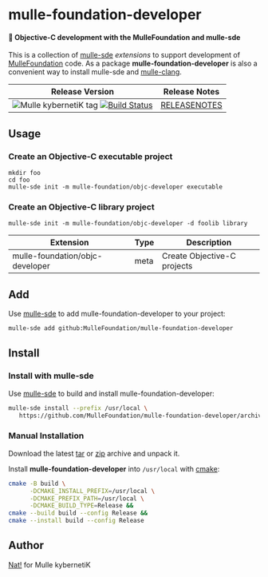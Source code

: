 # mulle-foundation-developer

#### 👑 Objective-C development with the MulleFoundation and mulle-sde

This is a collection of [mulle-sde](//github.com/mulle-sde/mulle-sde)
*extensions* to support development of [MulleFoundation](//github.com/MulleFoundation)
code. As a package **mulle-foundation-developer** is also a convenient way to
install mulle-sde and [mulle-clang](//github.com/mulle-cc/mulle-clang-project).



| Release Version                                       | Release Notes
|-------------------------------------------------------|--------------
| ![Mulle kybernetiK tag](https://img.shields.io/github/tag/MulleFoundation/mulle-foundation-developer.svg?branch=release) [![Build Status](https://github.com/MulleFoundation/mulle-foundation-developer/workflows/CI/badge.svg?branch=release)](//github.com/MulleFoundation/mulle-foundation-developer/actions) | [RELEASENOTES](RELEASENOTES.md) |



## Usage


### Create an Objective-C executable project

```
mkdir foo
cd foo
mulle-sde init -m mulle-foundation/objc-developer executable
```

### Create an Objective-C library project

```
mulle-sde init -m mulle-foundation/objc-developer -d foolib library
```



Extension                       | Type | Description
--------------------------------|------|----------------------------
mulle-foundation/objc-developer | meta | Create Objective-C projects





## Add

Use [mulle-sde](//github.com/mulle-sde) to add mulle-foundation-developer to your project:

``` sh
mulle-sde add github:MulleFoundation/mulle-foundation-developer
```

## Install

### Install with mulle-sde

Use [mulle-sde](//github.com/mulle-sde) to build and install mulle-foundation-developer:

``` sh
mulle-sde install --prefix /usr/local \
   https://github.com/MulleFoundation/mulle-foundation-developer/archive/latest.tar.gz
```

### Manual Installation


Download the latest [tar](https://github.com/MulleFoundation/mulle-foundation-developer/archive/refs/tags/latest.tar.gz) or [zip](https://github.com/MulleFoundation/mulle-foundation-developer/archive/refs/tags/latest.zip) archive and unpack it.

Install **mulle-foundation-developer** into `/usr/local` with [cmake](https://cmake.org):

``` sh
cmake -B build \
      -DCMAKE_INSTALL_PREFIX=/usr/local \
      -DCMAKE_PREFIX_PATH=/usr/local \
      -DCMAKE_BUILD_TYPE=Release &&
cmake --build build --config Release &&
cmake --install build --config Release
```

## Author

[Nat!](https://mulle-kybernetik.com/weblog) for Mulle kybernetiK  


